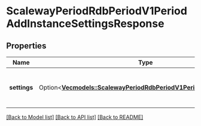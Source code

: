 # ScalewayPeriodRdbPeriodV1PeriodAddInstanceSettingsResponse

## Properties

Name | Type | Description | Notes
------------ | ------------- | ------------- | -------------
**settings** | Option<[**Vec<models::ScalewayPeriodRdbPeriodV1PeriodInstanceSetting>**](scaleway.rdb.v1.InstanceSetting.md)> | Settings available on the Database Instance. | [optional]

[[Back to Model list]](../README.md#documentation-for-models) [[Back to API list]](../README.md#documentation-for-api-endpoints) [[Back to README]](../README.md)


